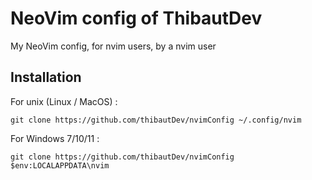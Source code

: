 # NeoVim config of ThibautDev
My NeoVim config, for nvim users, by a nvim user

## Installation 

For unix (Linux / MacOS) :
```
git clone https://github.com/thibautDev/nvimConfig ~/.config/nvim
```

For Windows 7/10/11 : 
```
git clone https://github.com/thibautDev/nvimConfig $env:LOCALAPPDATA\nvim
```
